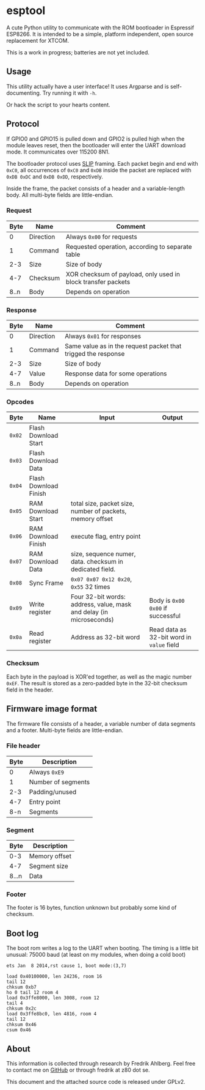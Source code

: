# esptool

A cute Python utility to communicate with the ROM bootloader in Espressif ESP8266.
It is intended to be a simple, platform independent, open source replacement for XTCOM.

This is a work in progress; batteries are not yet included.

## Usage

This utility actually have a user interface! It uses Argparse and is self-documenting.
Try running it with `-h`.

Or hack the script to your hearts content.

## Protocol

If GPIO0 and GPIO15 is pulled down and GPIO2 is pulled high when the module leaves reset,
then the bootloader will enter the UART download mode. It communicates over 115200 8N1.

The bootloader protocol uses [SLIP](http://en.wikipedia.org/wiki/SLIP) framing.
Each packet begin and end with `0xC0`, all occurrences of `0xC0` and `0xDB` inside the packet
are replaced with `0xDB 0xDC` and `0xDB 0xDD`, respectively.

Inside the frame, the packet consists of a header and a variable-length body.
All multi-byte fields are little-endian.

### Request

Byte   | Name		| Comment
-------|----------------|-------------------------------
0      | Direction	| Always `0x00` for requests
1      | Command	| Requested operation, according to separate table
2-3    | Size		| Size of body
4-7    | Checksum	| XOR checksum of payload, only used in block transfer packets
8..n   | Body		| Depends on operation

### Response

Byte   | Name		| Comment
-------|----------------|-------------------------------
0      | Direction	| Always `0x01` for responses
1      | Command	| Same value as in the request packet that trigged the response
2-3    | Size		| Size of body
4-7    | Value		| Response data for some operations
8..n   | Body		| Depends on operation

### Opcodes

Byte   | Name			| Input		| Output
-------|------------------------|---------------|------------------------
`0x02` | Flash Download Start	|		|
`0x03` | Flash Download Data	|		|
`0x04` | Flash Download Finish	|		|
`0x05` | RAM Download Start	| total size, packet size, number of packets, memory offset |
`0x06` | RAM Download Finish	| execute flag, entry point |
`0x07` | RAM Download Data	| size, sequence numer, data. checksum in dedicated field. |
`0x08` | Sync Frame		| `0x07 0x07 0x12 0x20`, `0x55` 32 times |
`0x09` | Write register		| Four 32-bit words: address, value, mask and delay (in microseconds) | Body is `0x00 0x00` if successful
`0x0a` | Read register		| Address as 32-bit word | Read data as 32-bit word in `value` field

### Checksum
Each byte in the payload is XOR'ed together, as well as the magic number `0xEF`.
The result is stored as a zero-padded byte in the 32-bit checksum field in the header.

## Firmware image format
The firmware file consists of a header, a variable number of data segments and a footer.
Multi-byte fields are little-endian.

### File header

Byte	| Description
--------|-----------------------
0	| Always `0xE9`
1	| Number of segments
2-3	| Padding/unused
4-7	| Entry point
8-n	| Segments

### Segment

Byte	| Description
--------|-----------------------
0-3	| Memory offset
4-7	| Segment size
8...n	| Data

### Footer
The footer is 16 bytes, function unknown but probably some kind of checksum.

## Boot log
The boot rom writes a log to the UART when booting. The timing is a little bit unusual: 75000 baud (at least on my modules, when doing a cold boot)

```
ets Jan  8 2014,rst cause 1, boot mode:(3,7)

load 0x40100000, len 24236, room 16 
tail 12
chksum 0xb7
ho 0 tail 12 room 4
load 0x3ffe8000, len 3008, room 12 
tail 4
chksum 0x2c
load 0x3ffe8bc0, len 4816, room 4
tail 12
chksum 0x46
csum 0x46
```

## About

This information is collected through research by Fredrik Ahlberg.
Feel free to contact me on [GitHub](https://github.com/themadinventor) or through fredrik at z80 dot se.

This document and the attached source code is released under GPLv2.

